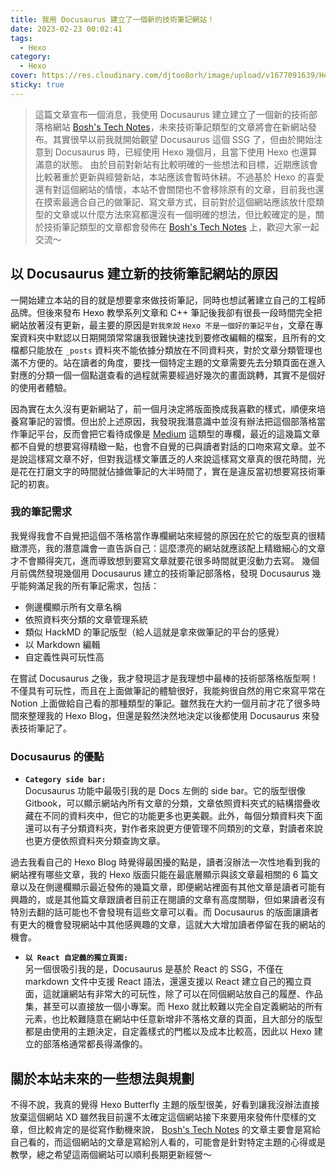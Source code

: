 ```yaml
---
title: 我用 Docusaurus 建立了一個新的技術筆記網站！
date: 2023-02-23 00:02:41
tags:
  - Hexo
category:
  - Hexo
cover: https://res.cloudinary.com/djtoo8orh/image/upload/v1677091639/Hexo%20Blog/2023-02-23-Docusaurus-Blog/docusaurus_logo_icon_171229_pogylx.png
sticky: true
---
```



<!-- ## 我的新筆記網站 -->

> 這篇文章宣布一個消息，我使用 Docusaurus 建立建立了一個新的技術部落格網站 [Bosh's Tech Notes](https://notes.boshkuo.com/)，未來技術筆記類型的文章將會在新網站發布。其實很早以前我就開始觀望 Docusaurus 這個 SSG 了，但由於開始注意到 Docusaurus 時，已經使用 Hexo 幾個月，且當下使用 Hexo 也還算滿意的狀態。
> 由於目前對新站有比較明確的一些想法和目標，近期應該會比較著重於更新與經營新站，本站應該會暫時休耕。不過基於 Hexo 的喜愛還有對這個網站的情懷，本站不會關閉也不會移除原有的文章，目前我也還在摸索最適合自己的做筆記、寫文章方式，目前對於這個網站應該放什麼類型的文章或以什麼方法來寫都還沒有一個明確的想法，但比較確定的是，關於技術筆記類型的文章都會發佈在 [Bosh's Tech Notes](https://notes.boshkuo.com/) 上，歡迎大家一起交流～



## 以 Docusaurus 建立新的技術筆記網站的原因
一開始建立本站的目的就是想要拿來做技術筆記，同時也想試著建立自己的工程師品牌。但後來發布 Hexo 教學系列文章和 C++ 筆記後我卻有很長一段時間完全把網站放著沒有更新，最主要的原因是`對我來說` `Hexo 不是一個好的筆記平台`，文章在專案資料夾中默認以日期開頭常常讓我很難快速找到要修改編輯的檔案，且所有的文檔都只能放在 `_posts` 資料夾不能依據分類放在不同資料夾，對於文章分類管理也滿不方便的。站在讀者的角度，要找一個特定主題的文章需要先去分類頁面在進入對應的分類一個一個點選查看的過程就需要經過好幾次的畫面跳轉，其實不是個好的使用者體驗。

因為實在太久沒有更新網站了，前一個月決定將版面換成我喜歡的樣式，順便來培養寫筆記的習慣。但出於上述原因，我發現我潛意識中並沒有辦法把這個部落格當作筆記平台，反而會把它看待成像是 [Medium](https://medium.com/) 這類型的專欄，最近的這幾篇文章都不自覺的想要寫得精緻一點，也會不自覺的已與讀者對話的口吻來寫文章。並不是說這樣寫文章不好，但對我這樣文筆匱乏的人來說這樣寫文章真的很花時間，光是花在打磨文字的時間就佔據做筆記的大半時間了，實在是違反當初想要寫技術筆記的初衷。


### 我的筆記需求
我覺得我會不自覺把這個不落格當作專欄網站來經營的原因在於它的版型真的很精緻漂亮，我的潛意識會一直告訴自己：這麼漂亮的網站就應該配上精緻細心的文章才不會顯得突兀，進而導致想到要寫文章就要花很多時間就更沒動力去寫。
幾個月前偶然發現幾個用 Docusaurus 建立的技術筆記部落格，發現 Docusaurus 幾乎能夠滿足我的所有筆記需求，包括：
- 側邊欄顯示所有文章名稱
- 依照資料夾分類的文章管理系統
- 類似 HackMD 的筆記版型（給人這就是拿來做筆記的平台的感覺）
- 以 Markdown 編輯
- 自定義性與可玩性高

在嘗試 Docusaurus 之後，我才發現這才是我理想中最棒的技術部落格版型啊！不僅具有可玩性，而且在上面做筆記的體驗很好，我能夠很自然的用它來寫平常在 Notion 上面做給自己看的那種類型的筆記。雖然我在大約一個月前才花了很多時間來整理我的 Hexo Blog，但還是毅然決然地決定以後都使用 Docusaurus 來發表技術筆記了。


### Docusaurus 的優點
- **`Category side bar:`**  
Docusaurus 功能中最吸引我的是 Docs 左側的 side bar。它的版型很像 Gitbook，可以顯示網站內所有文章的分類，文章依照資料夾式的結構摺疊收藏在不同的資料夾中，但它的功能更多也更美觀。此外，每個分類資料夾下面還可以有子分類資料夾，對作者來說更方便管理不同類別的文章，對讀者來說也更方便依照資料夾分類查詢文章。

過去我看自己的 Hexo Blog 時覺得最困擾的點是，讀者沒辦法一次性地看到我的網站裡有哪些文章，我的 Hexo 版面只能在最底層顯示與該文章最相關的 6 篇文章以及在側邊欄顯示最近發佈的幾篇文章，即便網站裡面有其他文章是讀者可能有興趣的，或是其他篇文章跟讀者目前正在閱讀的文章有高度關聯，但如果讀者沒有特別去翻的話可能也不會發現有這些文章可以看。而 Docusaurus 的版面讓讀者有更大的機會發現網站中其他感興趣的文章，這就大大增加讀者停留在我的網站的機會。

- **`以 React 自定義的獨立頁面:`**  
另一個很吸引我的是，Docusaurus 是基於 React 的 SSG，不僅在 markdown 文件中支援 React 語法，還還支援以 React 建立自己的獨立頁面，這就讓網站有非常大的可玩性，除了可以在同個網站放自己的履歷、作品集，甚至可以直接放一個小專案。而 Hexo 就比較難以完全自定義網站的所有元素，也比較難隨意在網站中任意新增非不落格文章的頁面，且大部分的版型都是由使用的主題決定，自定義樣式的門檻以及成本比較高，因此以 Hexo 建立的部落格通常都長得滿像的。


## 關於本站未來的一些想法與規劃
不得不說，我真的覺得 Hexo Butterfly 主題的版型很美，好看到讓我沒辦法直接放棄這個網站 XD 雖然我目前還不太確定這個網站接下來要用來發佈什麼樣的文章，但比較肯定的是從寫作動機來說， [Bosh's Tech Notes](https://notes.boshkuo.com/) 的文章主要會是寫給自己看的，而這個網站的文章是寫給別人看的，可能會是針對特定主題的心得或是教學，總之希望這兩個網站可以順利長期更新經營～
